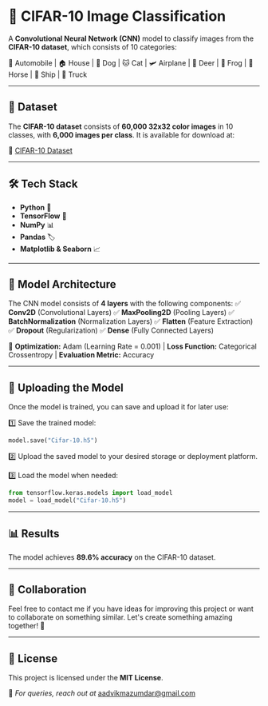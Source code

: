 # 📌 CIFAR-10 Image Classification

A **Convolutional Neural Network (CNN)** model to classify images from the **CIFAR-10 dataset**, which consists of 10 categories: 

🚗 Automobile | 🏠 House | 🐶 Dog | 🐱 Cat | 🛩 Airplane | 🦌 Deer | 🐸 Frog | 🐴 Horse | 🚢 Ship | 🚚 Truck

---

## 📂 Dataset
The **CIFAR-10 dataset** consists of **60,000 32x32 color images** in 10 classes, with **6,000 images per class**. It is available for download at:

🔗 [CIFAR-10 Dataset](https://www.cs.toronto.edu/~kriz/cifar.html)

---

## 🛠 Tech Stack
- **Python** 🐍
- **TensorFlow** 🤖
- **NumPy** 📊
- **Pandas** 🏷
- **Matplotlib & Seaborn** 📈

---

## 🚀 Model Architecture
The CNN model consists of **4 layers** with the following components:
✅ **Conv2D** (Convolutional Layers)
✅ **MaxPooling2D** (Pooling Layers)
✅ **BatchNormalization** (Normalization Layers)
✅ **Flatten** (Feature Extraction)
✅ **Dropout** (Regularization)
✅ **Dense** (Fully Connected Layers)

🔧 **Optimization:** Adam (Learning Rate = 0.001) | **Loss Function:** Categorical Crossentropy | **Evaluation Metric:** Accuracy

---

## 🚀 Uploading the Model
Once the model is trained, you can save and upload it for later use:

1️⃣ Save the trained model:
```python
model.save("Cifar-10.h5")
```

2️⃣ Upload the saved model to your desired storage or deployment platform.

3️⃣ Load the model when needed:
```python
from tensorflow.keras.models import load_model
model = load_model("Cifar-10.h5")
```

---

## 📊 Results
The model achieves **89.6% accuracy** on the CIFAR-10 dataset.

---

## 🤝 Collaboration
Feel free to contact me if you have ideas for improving this project or want to collaborate on something similar. Let's create something amazing together! 🚀

---

## 📜 License
This project is licensed under the **MIT License**.

📩 *For queries, reach out at* [aadvikmazumdar@gmail.com](mailto:aadvikmazumdar@gmail.com)
